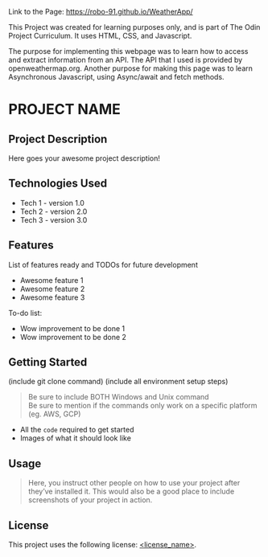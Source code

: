 Link to the Page: https://robo-91.github.io/WeatherApp/

This Project was created for learning purposes only, and is part of The Odin Project Curriculum. It uses HTML, CSS, and Javascript.

The purpose for implementing this webpage was to learn how to access and extract information from an API. The API that I used is provided by openweathermap.org. Another purpose for making this page was to learn Asynchronous Javascript, using Async/await and fetch methods.

# PROJECT NAME

## Project Description

Here goes your awesome project description!

## Technologies Used

* Tech 1 - version 1.0
* Tech 2 - version 2.0
* Tech 3 - version 3.0

## Features

List of features ready and TODOs for future development
* Awesome feature 1
* Awesome feature 2
* Awesome feature 3

To-do list:
* Wow improvement to be done 1
* Wow improvement to be done 2

## Getting Started
   
(include git clone command)
(include all environment setup steps)

> Be sure to include BOTH Windows and Unix command  
> Be sure to mention if the commands only work on a specific platform (eg. AWS, GCP)

- All the `code` required to get started
- Images of what it should look like

## Usage

> Here, you instruct other people on how to use your project after they’ve installed it. This would also be a good place to include screenshots of your project in action.

## License

This project uses the following license: [<license_name>](<link>).
